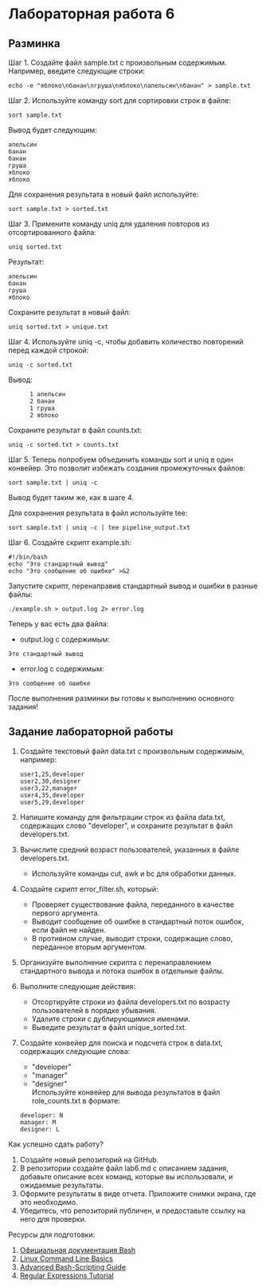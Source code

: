 # Лабораторная работа 6
## Разминка

Шаг 1. Создайте файл sample.txt с произвольным содержимым. Например, введите следующие строки:
```
echo -e "яблоко\nбанан\nгруша\nяблоко\nапельсин\nбанан" > sample.txt
```

Шаг 2. Используйте команду sort для сортировки строк в файле:
```
sort sample.txt
```

Вывод будет следующим:
```
апельсин
банан
банан
груша
яблоко
яблоко
```

Для сохранения результата в новый файл используйте:
```
sort sample.txt > sorted.txt
```

Шаг 3. Примените команду uniq для удаления повторов из отсортированного файла:
```
uniq sorted.txt
```

Результат:
```
апельсин
банан
груша
яблоко
```

Сохраните результат в новый файл:
```
uniq sorted.txt > unique.txt
```

Шаг 4. Используйте uniq -c, чтобы добавить количество повторений перед каждой строкой:
```
uniq -c sorted.txt
```

Вывод:
```
      1 апельсин
      2 банан
      1 груша
      2 яблоко
```

Сохраните результат в файл counts.txt:
```
uniq -c sorted.txt > counts.txt
```

Шаг 5. Теперь попробуем объединить команды sort и uniq в один конвейер. Это позволит избежать создания промежуточных файлов:
```
sort sample.txt | uniq -c
```

Вывод будет таким же, как в шаге 4.

Для сохранения результата в файл используйте tee:
```
sort sample.txt | uniq -c | tee pipeline_output.txt
```

Шаг 6. Создайте скрипт example.sh:
```
#!/bin/bash
echo "Это стандартный вывод"
echo "Это сообщение об ошибке" >&2
```

Запустите скрипт, перенаправив стандартный вывод и ошибки в разные файлы:
```
./example.sh > output.log 2> error.log
```

Теперь у вас есть два файла:


- output.log с содержимым:
```
Это стандартный вывод
```

- error.log с содержимым:
```
Это сообщение об ошибке
```

После выполнения разминки вы готовы к выполнению основного задания!
## Задание лабораторной работы


1. Создайте текстовый файл data.txt с произвольным содержимым, например:
   ```
   user1,25,developer
   user2,30,designer
   user3,22,manager
   user4,35,developer
   user5,29,developer
   ```

2. Напишите команду для фильтрации строк из файла data.txt, содержащих слово "developer", и сохраните результат в файл developers.txt.

3. Вычислите средний возраст пользователей, указанных в файле developers.txt.  
   - Используйте команды cut, awk и bc для обработки данных.

4. Создайте скрипт error_filter.sh, который:  
   - Проверяет существование файла, переданного в качестве первого аргумента.  
   - Выводит сообщение об ошибке в стандартный поток ошибок, если файл не найден.  
   - В противном случае, выводит строки, содержащие слово, переданное вторым аргументом.  

5. Организуйте выполнение скрипта с перенаправлением стандартного вывода и потока ошибок в отдельные файлы.

6. Выполните следующие действия:  
   - Отсортируйте строки из файла developers.txt по возрасту пользователей в порядке убывания.  
   - Удалите строки с дублирующимися именами.  
   - Выведите результат в файл unique_sorted.txt.

7. Создайте конвейер для поиска и подсчета строк в data.txt, содержащих следующие слова:  
   - "developer"  
   - "manager"  
   - "designer"  
   Используйте конвейер для вывода результатов в файл role_counts.txt в формате:  
   ```
   developer: N
   manager: M
   designer: L
   ```

Как успешно сдать работу?

1. Создайте новый репозиторий на GitHub.
2. В репозитории создайте файл lab6.md с описанием задания, добавьте описание всех команд, которые вы использовали, и ожидаемые результаты.
3. Оформите результаты в виде отчета. Приложите снимки экрана, где это необходимо.
4. Убедитесь, что репозиторий публичен, и предоставьте ссылку на него для проверки.

Ресурсы для подготовки:

1. [Официальная документация Bash](https://www.gnu.org/software/bash/manual/bash.html)
2. [Linux Command Line Basics](https://linuxcommand.org/)
3. [Advanced Bash-Scripting Guide](https://tldp.org/LDP/abs/html/)
4. [Regular Expressions Tutorial](https://www.regular-expressions.info/)
